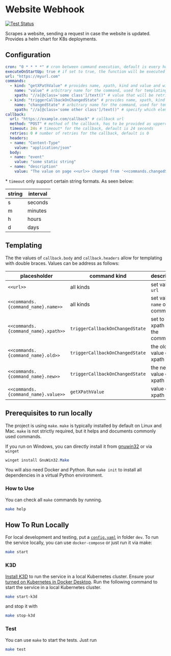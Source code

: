 # Website Webhook

[![Test Status](https://github.com/jo-hoe/website-webhook/actions/workflows/test.yml/badge.svg)](https://github.com/jo-hoe/website-webhook/actions?workflow=test)

Scrapes a website, sending a request in case the website is updated.
Provides a helm chart for K8s deployments.

## Configuration

```yaml
cron: "0 * * * *" # cron between command execution, default is every hour
executeOnStartUp: true # if set to true, the function will be executed on startup, default true
url: "https://myurl.com"
commands:
  - kind: "getXPathValue" # provides name, xpath, kind and value and will never trigger a callback
    name: "value" # arbitrary name for the command, used for templating
    xpath: "//a[@class='some class']/text()" # value that will be retrieved for templating
  - kind: "triggerCallbackOnChangedState" # provides name, xpath, kind + old and new value for templating, triggers callback when value changes
    name: "changedState" # arbitrary name for the command, used for templating
    xpath: "//a[@class='some other class']/text()" # specify which element to trigger on via xpath syntax (first element will be matched)
callback:
  url: "https://example.com/callback" # callback url
  method: "POST" # method of the callback, has to be provided as uppercase string
  timeout: 24s # timeout* for the callback, default is 24 seconds
  retries: 0 # number of retries for the callback, default is 0
  headers:
  - name: "Content-Type"
    value: "application/json"
  body:
  - name: "event"
    value: "some static string"
  - name: "description"
    value: "The value on page <<url>> changed from '<<commands.changedState.old>>' to '<<commands.changedState.new>>'"
```

\* `timeout` only support certain string formats. As seen below:

|string|interval|
|---|---|
|s|seconds|
|m|minutes|
|h|hours|
|d|days|

## Templating

The the values of `callback.body` and `callback.headers` allow for templating with double braces. Values can be address as follows:

| placesholder | command kind | description |
| ----------- | ----------- | ----------- |
| `<<url>>` | all kinds | set value in `url` |
| `<<commands.{command_name}.name>>` | all kinds | set value in `name` of the command |
| `<<commands.{command_name}.xpath>>` | `triggerCallbackOnChangedState` | set to the xpath of the command |
| `<<commands.{command_name}.old>>` | `triggerCallbackOnChangedState` | the old value of the xpath |
| `<<commands.{command_name}.new>>` | `triggerCallbackOnChangedState` | the new value of the xpath |
| `<<commands.{command_name}.value>>` | `getXPathValue` | value of the xpath |

## Prerequisites to run locally

The project is using `make`. `make` is typically installed by default on Linux and Mac.
`make` is not strictly required, but it helps and documents commonly used commands.

If you run on Windows, you can directly install it from [gnuwin32](https://gnuwin32.sourceforge.net/packages/make.htm) or via `winget`

```PowerShell
winget install GnuWin32.Make
```

You will also need Docker and Python.
Run `make init` to install all dependencies in a virtual Python environment.

### How to Use

You can check all `make` commands by running.

```bash
make help
```

## How To Run Locally

For local development and testing, put a [`config.yaml`](#configuration) in folder `dev`.
To run the service locally, you can use `docker-compose` or just run it via make:

```bash
make start
```

### K3D

[Install K3D](https://k3d.io/#install-script) to run the service in a local Kubernetes cluster.
Ensure your [turned on Kubernetes in Docker Desktop](https://docs.docker.com/desktop/kubernetes/#install-and-turn-on-kubernetes).
Run the following command to start the service in a local Kubernetes cluster.

```bash
make start-k3d
```

and stop it with

```bash
make stop-k3d
```

### Test

You can use `make` to start the tests.
Just run

```bash
make test
```
